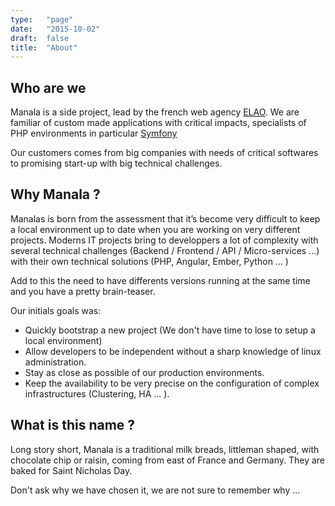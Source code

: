 ```yaml
---
type:   "page"
date:   "2015-10-02"
draft:  false
title:  "About"
---
```


## Who are we

Manala is a side project, lead by the french web agency [ELAO](https://www.elao.com).
We are familiar of custom made applications with critical impacts, specialists of PHP environments in particular [Symfony](http://symfony.com)

Our customers comes from big companies with needs of critical softwares to promising start-up with big technical challenges.

## Why Manala ?

Manalas is born from the assessment that it’s become very difficult to keep a local environment up to date when you are working on very different projects.
Moderns IT projects bring to developpers a lot of complexity with several technical challenges (Backend / Frontend / API / Micro-services ...) with their own technical solutions (PHP, Angular, Ember, Python ... )

Add to this the need to have differents versions running at the same time and you have a pretty brain-teaser.

Our initials goals was:

* Quickly bootstrap a new project (We don't have time to lose to setup a local environment)
* Allow developers to be independent without a sharp knowledge of linux administration.
* Stay as close as possible of our production environments.
* Keep the availability to be very precise on the configuration of complex infrastructures (Clustering, HA ... ).

## What is this name ?

Long story short, Manala is a traditional milk breads, littleman shaped, with chocolate chip or raisin, coming from east of France and Germany. They are baked for Saint Nicholas Day.

Don't ask why we have chosen it, we are not sure to remember why ... 